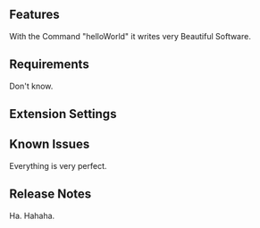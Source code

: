 ## Features

With the Command "helloWorld" it writes very Beautiful Software.

## Requirements

Don't know. 

## Extension Settings

## Known Issues

Everything is very perfect.

## Release Notes

Ha. Hahaha.

